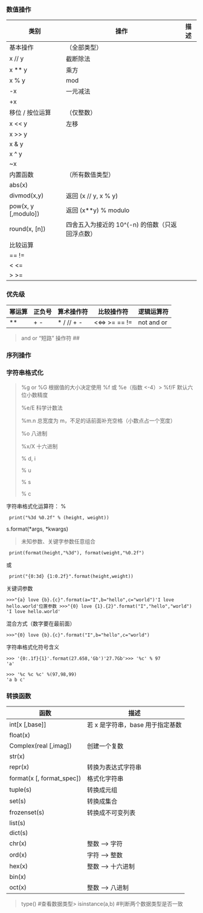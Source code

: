 ### 数值操作

类别 | 操作 | 描述
---|---|---
基本操作 |（全部类型）|
|x // y | 截断除法
|x ** y | 乘方
|x % y|mod
|-x | 一元减法
|+x|
移位 / 按位运算 |（仅整数）|
|x << y | 左移
|x >> y|
|x & y|
|x ^ y|
|~x|
内置函数 |（所有数值类型）|
|abs(x)|
|divmod(x,y)| 返回 (x // y, x % y)
|pow(x, y [,modulo])| 返回 (x**y) % modulo
|round(x, [n])| 四舍五入为接近的 10^(-n) 的倍数（只返回浮点数）
比较运算 ||
|== !=|
|< <=|
|> >=|

### 优先级

幂运算 | 正负号 | 算术操作符 | 比较操作符 | 逻辑运算符
---|---|---|---|---
**|+ -|* / // + -|<<=> >= == !=|not and or

> and or “短路” 操作符 ##

### 序列操作

### 字符串格式化

> %g or %G 根据值的大小决定使用 %f 或 %e（指数 <-4）>
> %f/F 默认六位小数精度
>
> %e/E 科学计数法
>
> %m.n 总宽度为 m，不足的话前面补充空格（小数点占一个宽度）
>
> %o 八进制
>
> %x/X 十六进制
>
> % d, i
>
> % u
>
> % s
>
> % c


字符串格式化运算符： %

     print("%3d %0.2f" % (height, weight))

s.format(*args, *kwargs)
> 未知参数、关键字参数任意组合

     print(format(height,"%3d"), format(weight,"%0.2f")

或

     print("{0:3d} {1:0.2f}".format(height,weight))

关键词参数

    >>>"{a} love {b}.{c}".format(a="I",b="hello",c="world")'I love hello.world'位置参数 >>>"{0} love {1}.{2}".format("I","hello","world")
    'I love hello.world'

混合方式（数字要在最前面）

    >>>"{0} love {b}.{c}".format("I",b="hello",c="world")

字符串格式化符号含义

    >>> '{0:.1f}{1}'.format(27.658,'Gb')'27.7Gb'>>> '%c' % 97
    'a'

    >>> '%c %c %c' %(97,98,99)
    'a b c'

### 转换函数

函数 | 描述
---|---
int[x [,base]]| 若 x 是字符串，base 用于指定基数
float(x)|
Complex(real [,imag])| 创建一个复数
str(x)|
repr(x)| 转换为表达式字符串
format(x [, format_spec])| 格式化字符串
tuple(s)| 转换成元组
set(s)| 转换成集合
frozenset(s)| 转换成不可变列表
list(s)|
dict(s)|
chr(x)| 整数 --> 字符
ord(x)| 字符 --> 整数
hex(x)| 整数 --> 十六进制
bin(x)|
oct(x)| 整数 --> 八进制


> type()    #查看数据类型>
> isinstance(a,b)    #判断两个数据类型是否一致
